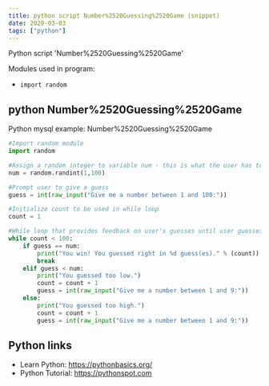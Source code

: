 ```yaml
---
title: python script Number%2520Guessing%2520Game (snippet)
date: 2020-03-03
tags: ["python"]
---
```

Python script 'Number%2520Guessing%2520Game'


Modules used in program: 
* `import random`

## python Number%2520Guessing%2520Game

Python mysql example: Number%2520Guessing%2520Game

```python
#Import random module
import random

#Assign a random integer to variable num - this is what the user has to guess
num = random.randint(1,100)

#Prompt user to give a guess
guess = int(raw_input("Give me a number between 1 and 100:"))

#Initialize count to be used in while loop
count = 1

#While loop that provides feedback on user's guesses until user guesses correctly
while count < 100:
    if guess == num:
        print("You win! You guessed right in %d guess(es)." % (count))
        break
    elif guess < num:
        print("You guessed too low.")
        count = count + 1
        guess = int(raw_input("Give me a number between 1 and 9:"))
    else:
        print("You guessed too high.")
        count = count + 1
        guess = int(raw_input("Give me a number between 1 and 9:"))

```

## Python links

- Learn Python: https://pythonbasics.org/
- Python Tutorial: https://pythonspot.com
